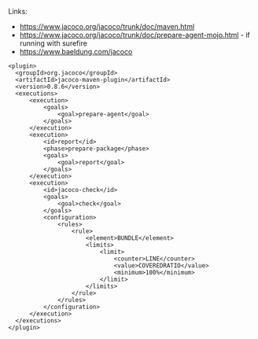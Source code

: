 Links:
* https://www.jacoco.org/jacoco/trunk/doc/maven.html
* https://www.jacoco.org/jacoco/trunk/doc/prepare-agent-mojo.html - if running with surefire
* https://www.baeldung.com/jacoco


```
<plugin>
  <groupId>org.jacoco</groupId>
  <artifactId>jacoco-maven-plugin</artifactId>
  <version>0.8.6</version>
  <executions>
      <execution>
          <goals>
              <goal>prepare-agent</goal>
          </goals>
      </execution>
      <execution>
          <id>report</id>
          <phase>prepare-package</phase>
          <goals>
              <goal>report</goal>
          </goals>
      </execution>
      <execution>
          <id>jacoco-check</id>
          <goals>
              <goal>check</goal>
          </goals>
          <configuration>
              <rules>
                  <rule>
                      <element>BUNDLE</element>
                      <limits>
                          <limit>
                              <counter>LINE</counter>
                              <value>COVEREDRATIO</value>
                              <minimum>100%</minimum>
                          </limit>
                      </limits>
                  </rule>
              </rules>
          </configuration>
      </execution>
  </executions>
</plugin>
```
